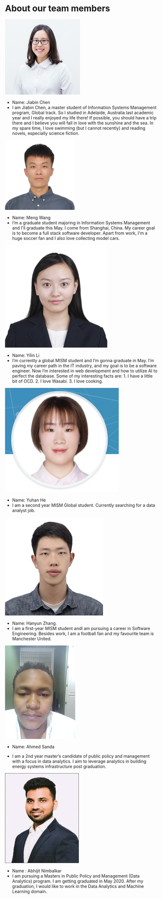 # About our team members

![Jiabin Chen](image/1.jpeg)


- Name: Jiabin Chen
- I am Jiabin Chen, a master student of Information Systems Management program, Global track. So I studied in Adelaide, Australia last academic year and I really enjoyed my life there! If possible, you should have a trip there and I believe you will fall in love with the sunshine and the sea. In my spare time, I love swimming (but I cannot recently) and reading novels, especially science fiction.





![Meng Wang](image/2.jpeg)


- Name: Meng Wang
- I’m a graduate student majoring in Information Systems Management and I'll graduate this May. I come from Shanghai, China. My career goal is to become a full stack software developer. Apart from work, I'm a huge soccer fan and I also love collecting model cars.





![Yilin Li](image/3.png)


- Name: Yilin Li
- I’m currently a global MISM student and I’m gonna graduate in May. I’m paving my career path in the IT industry, and my goal is to be a software engineer. Now I’m interested in web development and how to utilize AI to perfect the database. Some of my interesting facts are: 1. I have a little bit of OCD. 2. I love Wasabi. 3. I love cooking.



![Yuahn He](image/7.png)


- Name: Yuhan He
- I am a second year MISM Global student. Currently searching for a data analyst job.



![Hanyun Zhang](image/4.png)


- Name: Hanyun Zhang. 
- I am a first-year MISM student andI am pursuing a career in Software Engineering. Besides work, I am a football fan and my favourite team is Manchester United.



![Ahmed Sanda](image/5.png)


- Name: Ahmed Sanda

- I am a 2nd year master’s candidate of public policy and management with a focus in data analytics. I aim to leverage analytics in building energy systems infrastructure post graduation.

![Abhijit Nimbalkar](image/6.png)


- Name : Abhijit Nimbalkar
- I am pursuing a Masters in Public Policy and Management (Data Analytics) program. I am getting graduated in May 2020. After my graduation, I would like to work in the Data Analytics and Machine Learning domain.

